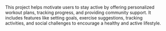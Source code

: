 This project helps motivate users to stay active by offering personalized workout plans, tracking progress, and providing community support. It includes features like setting goals, exercise suggestions, tracking activities, and social challenges to encourage a healthy and active lifestyle.

